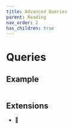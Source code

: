 ```yaml
---
title: Advanced Queries
parent: Reading
nav_order: 2
has_children: true
---
```


# Queries

## Example

```ts
```

## Extensions

- 🔗
